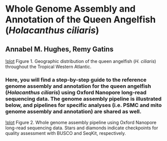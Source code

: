 # Whole Genome Assembly and Annotation of the Queen Angelfish (*Holacanthus ciliaris*)
## Annabel M. Hughes, Remy Gatins

[!plot](photos/queen-map-github.png)
Figure 1. Geographic distribution of the queen angelfish (*H. ciliaris*) throughout the Tropical Western Atlantic.

### Here, you will find a step-by-step guide to the reference genome assembly and annotation for the queen angelfish (*Holacanthus ciliaris*) using Oxford Nanopore long-read sequencing data. The genome assembly pipeline is illustrated below, and pipelines for specific analyses (i.e. PSMC and mito genome assembly and annotation) are shared as well. 

[!plot](photos/flowchart-genome-assembly.png)
Figure 2. Whole genome assembly pipeline using Oxford Nanopore long-read sequencing data. Stars and diamonds indicate checkpoints for quality assessment with BUSCO and SeqKit, respectively.

